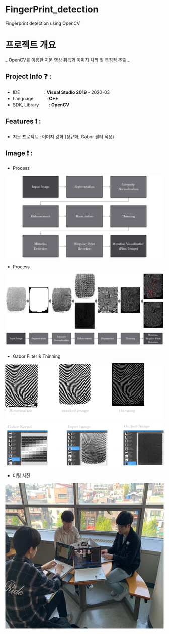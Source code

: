 # FingerPrint_detection
Fingerprint detection using OpenCV

# 프로젝트 개요
 _ OpenCV를 이용한 지문 영상 취득과 이미지 처리 및 특징점 추출 _

## Project Info ❓ :

 * IDE 　　　　　 : 	**Visual Studio 2019** - 2020-03
 * Language　　　: **C++**
 * SDK, Library　 　:	**OpenCV**

## Features ❗ :
 * 지문 프로젝트 : 이미지 강화 (정규화, Gabor 필터 적용)


## Image ❗ :

 * Process 
<img src="./Assets/image/image1.png" width="600"/>
 
 * Process  
<img src="./Assets/image/image2.png" width="600"/>

 * Gabor Filter & Thinning
<img src="./Assets/image/image4.png" width="600"/> 
<img src="./Assets/image/image5.png" width="600"/>

 * 미팅 사진
<img src="./Assets/image/image3.png" width="600"/>
